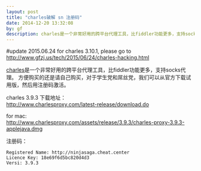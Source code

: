 ```yaml
---
layout: post
title: "charles破解 sn 注册码"
date: 2014-12-20 13:32:08
by: gf
description: charles是一个非常好用的跨平台代理工具，比fiddler功能更多，支持socks代理。
---
```


#update 2015.06.24
for charles 3.10.1, please go to <http://www.gfzj.us/tech/2015/06/24/charles-hacking.html>

[charles](http://www.charlesproxy.com/)是一个非常好用的跨平台代理工具，比fiddler功能更多，支持socks代理。
方便购买的还是请自己购买，对于学生党和屌丝党，我们可以从官方下载试用版，然后用注册码激活。

charles 3.9.3 下载地址：<br>
<http://www.charlesproxy.com/latest-release/download.do>

for mac:<br>
<http://www.charlesproxy.com/assets/release/3.9.3/charles-proxy-3.9.3-applejava.dmg>

注册码：

	Registered Name: http://ninjasaga.cheat.center
	Licence Key: 18e69f6d5bc820d4d3
	Versi: 3.9.3
